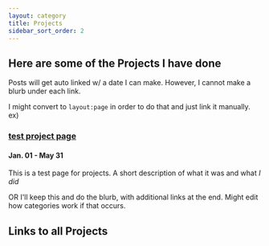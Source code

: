 ```yaml
---
layout: category
title: Projects
sidebar_sort_order: 2
---
```


## Here are some of the Projects I have done

Posts will get auto linked w/ a date I can make. However, I cannot make a blurb under each link.

I might convert to ```layout:page``` in order to do that and just link it manually. 
ex)

### [test project page](https://96yrlee.github.io/projects/2020/02/02/testPostProject.html) 
#### Jan. 01 - May 31

This is a test page for projects. A short description of what it was and what *I did*


OR I'll keep this and do the blurb, with additional links at the end. Might edit how categories work if that occurs.

## Links to all Projects
